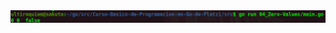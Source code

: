 <div align="center">
<a href="https://youtu.be/tMszep7KSbM"><img src="./../../img/04-min.png"/></a>
</div>